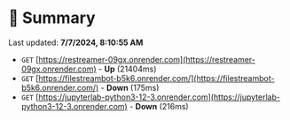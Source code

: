 # 📖 Summary
Last updated: **7/7/2024, 8:10:55 AM**

- `GET` [https://restreamer-09gx.onrender.com](https://restreamer-09gx.onrender.com) - **Up** (21404ms)
- `GET` [https://filestreambot-b5k6.onrender.com/](https://filestreambot-b5k6.onrender.com/) - **Down** (175ms)
- `GET` [https://jupyterlab-python3-12-3.onrender.com](https://jupyterlab-python3-12-3.onrender.com) - **Down** (216ms)
